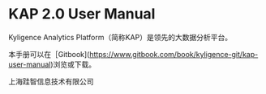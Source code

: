 # KAP 2.0 User Manual

Kyligence Analytics Platform（简称KAP）是领先的大数据分析平台。

本手册可以在［Gitbook](https://www.gitbook.com/book/kyligence-git/kap-user-manual)浏览或下载。

上海跬智信息技术有限公司

